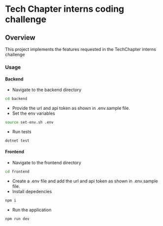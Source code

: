 # Tech Chapter interns coding challenge

## Overview

This project implements the features requested in the TechChapter interns challenge

### Usage

#### Backend

- Navigate to the backend directory

```bash
cd backend
```

- Provide the url and api token as shown in .env.sample file.
- Set the env variables

```bash
source set-env.sh .env
```

- Run tests

```bash
dotnet test
```

#### Frontend

- Navigate to the frontend directory

```bash
cd frontend
```

- Create a .env file and add the url and api token as shown in .env.sample file.
- Install depedencies

```bash
npm i
```

- Run the application

```bash
npm run dev
```
